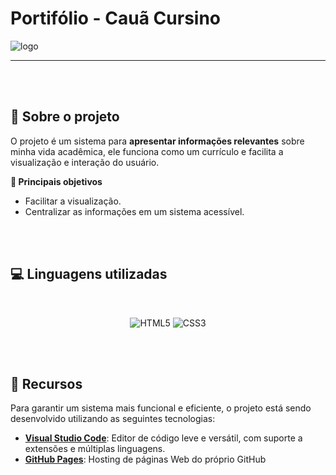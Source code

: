 # **Portifólio - Cauã Cursino**
<img src="./assetes/imglogo.jpeg" alt="logo">
<hr>

<br>
<br>

## **🤔 Sobre o projeto**
O projeto é um sistema para **apresentar informações relevantes** sobre minha vida acadêmica, ele funciona como um currículo e facilita a visualização e interação do usuário.  

 **🎯 Principais objetivos**
- Facilitar a visualização. 
- Centralizar as informações em um sistema acessível.  


<br> 
<br>


## **💻 Linguagens utilizadas**

<br>

<p align="center">
      <img src="https://img.shields.io/badge/HTML5-E34F26?style=for-the-badge&logo=html5&logoColor=white" alt="HTML5"/>
      <img src="https://img.shields.io/badge/CSS3-1572B6?style=for-the-badge&logo=css3&logoColor=white" alt="CSS3"/>
</p>

<br>
<br>


## **🚀 Recursos**

Para garantir um sistema mais funcional e eficiente, o projeto está sendo desenvolvido utilizando as seguintes tecnologias:

- **[Visual Studio Code](https://code.visualstudio.com/)**: Editor de código leve e versátil, com suporte a extensões e múltiplas linguagens.
- **[GitHub Pages](https://pages.github.com/)**: Hosting de páginas Web do próprio GitHub

<br>
<br>